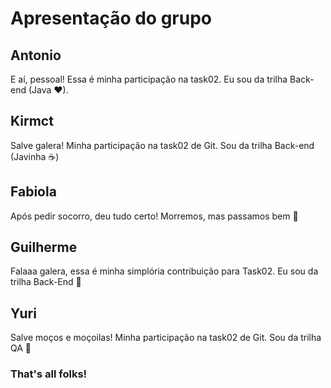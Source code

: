# Apresentação do grupo

## Antonio

E aí, pessoal! Essa é minha participação na task02. Eu sou da trilha Back-end (Java ♥).

## Kirmct

Salve galera! Minha participação na task02 de Git. Sou da trilha Back-end (Javinha ☕)

## Fabiola

Após pedir socorro, deu tudo certo! Morremos, mas passamos bem 🐛

## Guilherme

Falaaa galera, essa é minha simplória contribuição para Task02. Eu sou da trilha Back-End 🐼

## Yuri

Salve moços e moçoilas! Minha participação na task02 de Git. Sou da trilha QA 🙌

### That's all folks!